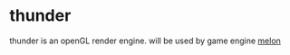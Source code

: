 # thunder

thunder is an openGL render engine.
will be used by game engine [melon](https://github.com/yazj/melon.git)
